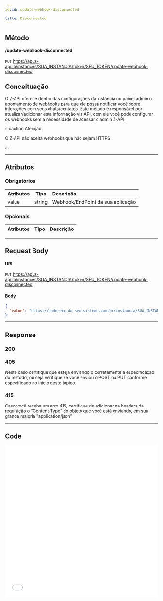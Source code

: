 ```yaml
---
id:id: update-webhook-disconnected

title: Disconnected
---
```


## Método

#### /update-webhook-disconnected

`PUT` https://api.z-api.io/instances/SUA_INSTANCIA/token/SEU_TOKEN/update-webhook-disconnected

## Conceituação

O Z-API oferece dentro das configurações da instância no painel admin o apontamento de webhooks para que ele possa notificar você sobre interações com seus chats/contatos. Este método é responsável por atualizar/adicionar esta informação via API, com ele você pode configurar os webhooks sem a necessidade de acessar o admin Z-API.

:::caution Atenção

O Z-API não aceita webhooks que não sejam HTTPS

:::

---

## Atributos

### Obrigatórios

| Atributos |  Tipo  | Descrição                         |
| :-------- | :----: | :-------------------------------- |
| value     | string | Webhook/EndPoint da sua aplicação |

### Opcionais

| Atributos | Tipo | Descrição |
| :-------- | :--: | :-------- |

---

## Request Body

#### URL

`PUT` https://api.z-api.io/instances/SUA_INSTANCIA/token/SEU_TOKEN/update-webhook-disconnected

#### Body

```json
{
  "value": "https://endereco-do-seu-sistema.com.br/instancia/SUA_INSTANCIA/disconnected"
}
```

---

## Response

### 200

### 405

Neste caso certifique que esteja enviando o corretamente a especificação do método, ou seja verifique se você enviou o POST ou PUT conforme especificado no inicio deste tópico.

### 415

Caso você receba um erro 415, certifique de adicionar na headers da requisição o "Content-Type" do objeto que você está enviando, em sua grande maioria "application/json"

---

## Code

<iframe src="//api.apiembed.com/?source=https://raw.githubusercontent.com/Z-API/z-api-docs/main/json-examples/update-webhook-disconnected.json&targets=all" frameborder="0" scrolling="no" width="100%" height="500px" seamless></iframe>
